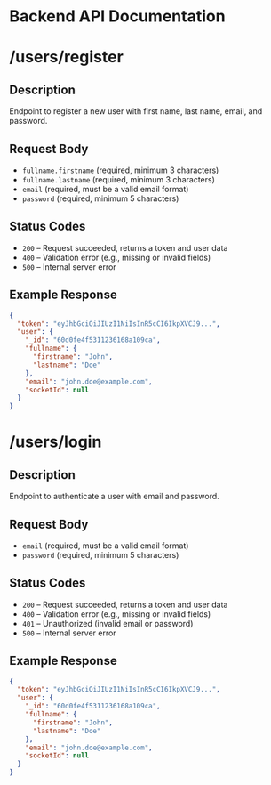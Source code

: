 # Backend API Documentation

# /users/register

## Description

Endpoint to register a new user with first name, last name, email, and password.

## Request Body

- `fullname.firstname` (required, minimum 3 characters)
- `fullname.lastname` (required, minimum 3 characters)
- `email` (required, must be a valid email format)
- `password` (required, minimum 5 characters)

## Status Codes

- `200` – Request succeeded, returns a token and user data
- `400` – Validation error (e.g., missing or invalid fields)
- `500` – Internal server error

## Example Response

```json
{
  "token": "eyJhbGciOiJIUzI1NiIsInR5cCI6IkpXVCJ9...",
  "user": {
    "_id": "60d0fe4f5311236168a109ca",
    "fullname": {
      "firstname": "John",
      "lastname": "Doe"
    },
    "email": "john.doe@example.com",
    "socketId": null
  }
}
```

# /users/login

## Description

Endpoint to authenticate a user with email and password.

## Request Body

- `email` (required, must be a valid email format)
- `password` (required, minimum 5 characters)

## Status Codes

- `200` – Request succeeded, returns a token and user data
- `400` – Validation error (e.g., missing or invalid fields)
- `401` – Unauthorized (invalid email or password)
- `500` – Internal server error

## Example Response

```json
{
  "token": "eyJhbGciOiJIUzI1NiIsInR5cCI6IkpXVCJ9...",
  "user": {
    "_id": "60d0fe4f5311236168a109ca",
    "fullname": {
      "firstname": "John",
      "lastname": "Doe"
    },
    "email": "john.doe@example.com",
    "socketId": null
  }
}
```
